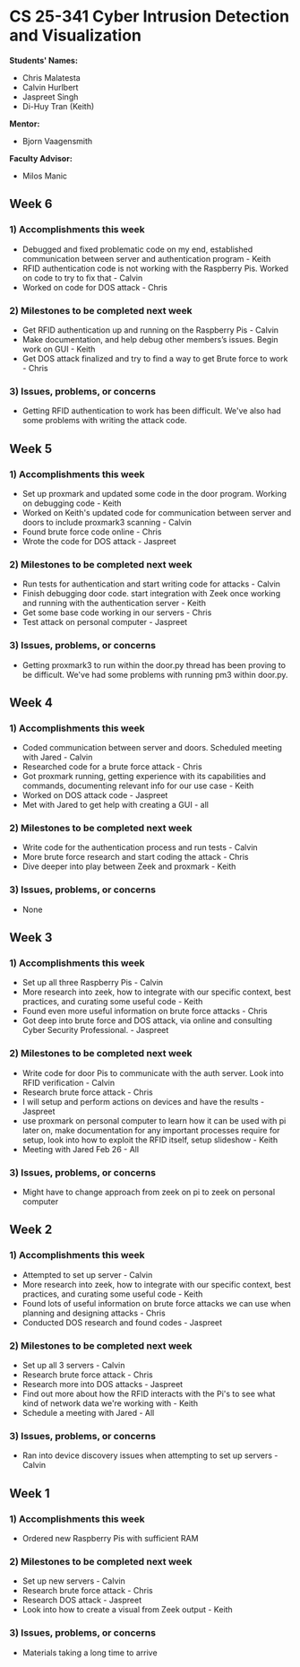 
# CS 25-341 Cyber Intrusion Detection and Visualization

**Students' Names:**
* Chris Malatesta  
* Calvin Hurlbert  
* Jaspreet Singh  
* Di-Huy Tran (Keith)

**Mentor:**
* Bjorn Vaagensmith

**Faculty Advisor:**
* Milos Manic

## Week 6

### 1) Accomplishments this week
* Debugged and fixed problematic code on my end, established communication between server and authentication program - Keith
* RFID authentication code is not working with the Raspberry Pis. Worked on code to try to fix that - Calvin
* Worked on code for DOS attack - Chris

### 2) Milestones to be completed next week
* Get RFID authentication up and running on the Raspberry Pis - Calvin
* Make documentation, and help debug other members’s issues. Begin work on GUI - Keith
* Get DOS attack finalized and try to find a way to get Brute force to work - Chris

### 3) Issues, problems, or concerns
* Getting RFID authentication to work has been difficult. We've also had some problems with writing the attack code.

## Week 5

### 1) Accomplishments this week
* Set up proxmark and updated some code in the door program. Working on debugging code - Keith
* Worked on Keith's updated code for communication between server and doors to include proxmark3 scanning - Calvin
* Found brute force code online - Chris
* Wrote the code for DOS attack - Jaspreet

### 2) Milestones to be completed next week
* Run tests for authentication and start writing code for attacks - Calvin
* Finish debugging door code. start integration with Zeek once working and running with the authentication server - Keith
* Get some base code working in our servers - Chris
* Test attack on personal computer - Jaspreet

### 3) Issues, problems, or concerns
* Getting proxmark3 to run within the door.py thread has been proving to be difficult. We've had some problems with running pm3 within door.py.

## Week 4

### 1) Accomplishments this week
* Coded communication between server and doors. Scheduled meeting with Jared - Calvin
* Researched code for a brute force attack - Chris
* Got proxmark running, getting experience with its capabilities and commands, documenting relevant info for our use case - Keith
* Worked on DOS attack code - Jaspreet
* Met with Jared to get help with creating a GUI - all

### 2) Milestones to be completed next week
* Write code for the authentication process and run tests - Calvin
* More brute force research and start coding the attack - Chris
* Dive deeper into play between Zeek and proxmark - Keith

### 3) Issues, problems, or concerns
* None

## Week 3

### 1) Accomplishments this week
* Set up all three Raspberry Pis - Calvin
* More research into zeek, how to integrate with our specific context, best practices, and curating some useful code - Keith
* Found even more useful information on brute force attacks - Chris
* Got deep into brute force and DOS attack, via online and consulting Cyber Security Professional. - Jaspreet

### 2) Milestones to be completed next week
* Write code for door Pis to communicate with the auth server. Look into RFID verification - Calvin
* Research brute force attack - Chris
* I will setup and perform actions on devices and have the results - Jaspreet
* use proxmark on personal computer to learn how it can be used with pi later on, make documentation for any important processes require for setup, look into how to exploit the RFID itself, setup slideshow - Keith
* Meeting with Jared Feb 26 - All

### 3) Issues, problems, or concerns
* Might have to change approach from zeek on pi to zeek on personal computer

## Week 2

### 1) Accomplishments this week
* Attempted to set up server - Calvin
* More research into zeek, how to integrate with our specific context, best practices, and curating some useful code - Keith
* Found lots of useful information on brute force attacks we can use when planning and designing attacks - Chris
* Conducted DOS research and found codes - Jaspreet

### 2) Milestones to be completed next week
* Set up all 3 servers - Calvin
* Research brute force attack - Chris
* Research more into DOS attacks - Jaspreet
* Find out more about how the RFID interacts with the Pi's to see what kind of network data we're working with - Keith
* Schedule a meeting with Jared - All

### 3) Issues, problems, or concerns
* Ran into device discovery issues when attempting to set up servers - Calvin

## Week 1

### 1) Accomplishments this week
* Ordered new Raspberry Pis with sufficient RAM

### 2) Milestones to be completed next week
* Set up new servers - Calvin
* Research brute force attack - Chris
* Research DOS attack - Jaspreet
* Look into how to create a visual from Zeek output - Keith

### 3) Issues, problems, or concerns
* Materials taking a long time to arrive
